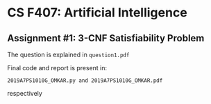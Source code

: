 # CS F407: Artificial Intelligence
## Assignment #1: 3-CNF Satisfiability Problem

The question is explained in ```question1.pdf```

Final code and report is present in:
```
2019A7PS1010G_OMKAR.py and 2019A7PS1010G_OMKAR.pdf 
```
respectively


